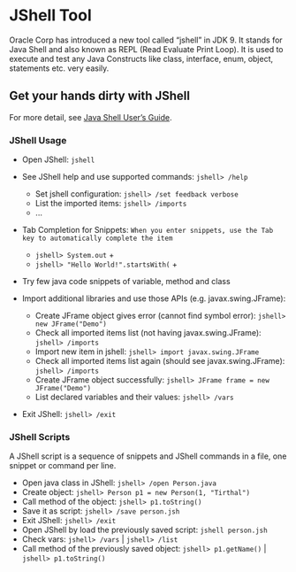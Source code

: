# JShell Tool

Oracle Corp has introduced a new tool called “jshell” in JDK 9. It stands for Java Shell and also known as REPL (Read Evaluate Print Loop). It is used to execute and test any Java Constructs like class, interface, enum, object, statements etc. very easily.

## Get your hands dirty with JShell

For more detail, see [Java Shell User’s Guide](https://docs.oracle.com/javase/9/jshell/JSHEL.pdf).

### JShell Usage

* Open JShell: `jshell`

* See JShell help and use supported commands: `jshell> /help`
    * Set jshell configuration: `jshell> /set feedback verbose`
    * List the imported items: `jshell> /imports`
    * ...

* Tab Completion for Snippets: `When you enter snippets, use the Tab key to automatically complete the item`
    * `jshell> System.out` + <Press-Tab>
    * `jshell> "Hello World!".startsWith(` + <Press-Tab>  

* Try few java code snippets of variable, method and class 

* Import additional libraries and use those APIs (e.g. javax.swing.JFrame):
    * Create JFrame object gives error (cannot find symbol error): `jshell> new JFrame("Demo")`
    * Check all imported items list (not having javax.swing.JFrame): `jshell> /imports`
    * Import new item in jshell: `jshell> import javax.swing.JFrame`
    * Check all imported items list again (should see javax.swing.JFrame): `jshell> /imports`
    * Create JFrame object successfully: `jshell> JFrame frame = new JFrame("Demo")`
    * List declared variables and their values: `jshell> /vars`

* Exit JShell: `jshell> /exit`

### JShell Scripts

A JShell script is a sequence of snippets and JShell commands in a file, one snippet or command per line.

* Open java class in JShell: `jshell> /open Person.java`
* Create object: `jshell> Person p1 = new Person(1, "Tirthal")`
* Call method of the object: `jshell> p1.toString()`
* Save it as script: `jshell> /save person.jsh`
* Exit JShell: `jshell> /exit`
* Open JShell by load the previously saved script: `jshell person.jsh`
* Check vars: `jshell> /vars` | `jshell> /list`
* Call method of the previously saved object: `jshell> p1.getName()` | `jshell> p1.toString()`